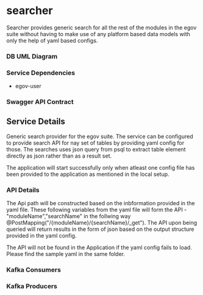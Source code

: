 # searcher

Searcher provides generic search for all the rest of the modules in the egov suite without having to make use of any platform based data models with only the help of yaml based configs. 

### DB UML Diagram




### Service Dependencies

- egov-user

### Swagger API Contract




## Service Details

Generic search provider for the egov suite. The service can be configured to provide search API for nay set of tables by providing yaml config for those. The searches uses json query from psql to extract table element directly as json rather than as a result set. 

The application will start successfully only when atleast one config file has been provided to the application as mentioned in the local setup.

### API Details

The Api path will be constructed based on the inbformation provided in the yaml file. These following variables from the yaml file will form the API - "moduleName","searchName" in the follwing way @PostMapping("/{moduleName}/{searchName}/_get"). The API upon being queried will return results in the form of json based on the output structure provided in the yaml config.

The API will not be found in the Application if the yaml config fails to load. Please find the sample yaml in the same folder.


### Kafka Consumers

### Kafka Producers
